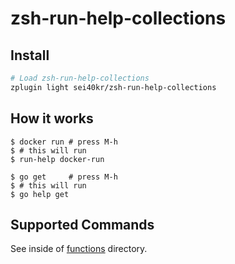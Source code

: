 # zsh-run-help-collections

## Install

```sh
# Load zsh-run-help-collections
zplugin light sei40kr/zsh-run-help-collections
```

## How it works

```shell-session
$ docker run # press M-h
$ # this will run
$ run-help docker-run

$ go get     # press M-h
$ # this will run
$ go help get
```

## Supported Commands

See inside of [functions](https://github.com/sei40kr/zsh-run-help-collections/tree/master/functions) directory.
